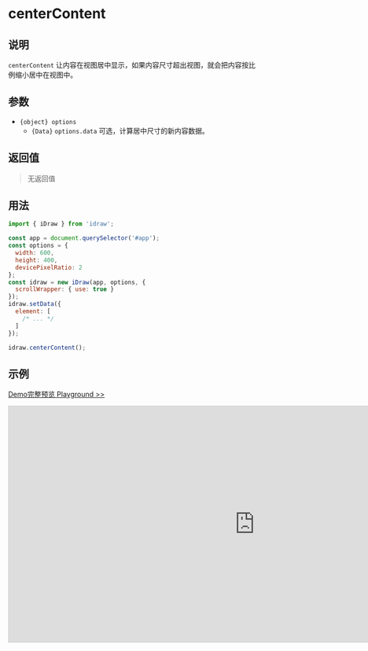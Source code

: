 # centerContent

## 说明

`centerContent` 让内容在视图居中显示，如果内容尺寸超出视图，就会把内容按比例缩小居中在视图中。

## 参数

- `{object} options`
  - `{Data}` `options.data` 可选，计算居中尺寸的新内容数据。

## 返回值

> 无返回值

## 用法

```js
import { iDraw } from 'idraw';

const app = document.querySelector('#app');
const options = {
  width: 600,
  height: 400,
  devicePixelRatio: 2
};
const idraw = new iDraw(app, options, {
  scrollWrapper: { use: true }
});
idraw.setData({
  element: [
    /* ... */
  ]
});

idraw.centerContent();
```

## 示例

[Demo完整预览 Playground >>](https://idraw.js.org/playground/?demo=api-centerContent)

<iframe class="idraw-playground-preview" 
  src="https://idraw.js.org/playground/?demo=api-centerContent&header=false&sider=false&default-editor-split=50" 
  width="1000" height="480" frameborder="no" border="0"
  style="border: 1px solid #cecece; margin: 0px auto;"
></iframe>
